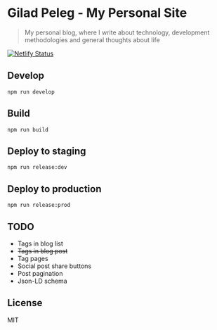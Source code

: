 # Gilad Peleg - My Personal Site
> My personal blog, where I write about technology, development methodologies and general thoughts about life

[![Netlify Status](https://api.netlify.com/api/v1/badges/56dbcd0f-ec5a-4785-a921-a90517b5b634/deploy-status)](https://app.netlify.com/sites/elastic-hamilton-a5c549/deploys)

## Develop

`npm run develop`

## Build

`npm run build`

## Deploy to staging

`npm run release:dev`

## Deploy to production

`npm run release:prod`

## TODO

- Tags in blog list
- ~~Tags in blog post~~
- Tag pages
- Social post share buttons
- Post pagination
- Json-LD schema

## License

MIT
